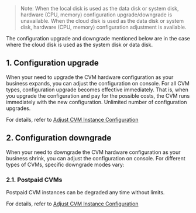 >Note:
When the local disk is used as the data disk or system disk, hardware (CPU, memory) configuration upgrade/downgrade is unavailable.
When the cloud disk is used as the data disk or system disk, hardware (CPU, memory) configuration adjustment is available.

The configuration upgrade and downgrade mentioned below are in the case where the cloud disk is used as the system disk or data disk.

## 1. Configuration upgrade
When your need to upgrade the CVM hardware configuration as your business expands, you can adjust the configuration on console. For all CVM types, configuration upgrade becomes effective immediately. That is, when you upgrade the configuration and pay for the possible costs, the CVM runs immediately with the new configuration. Unlimited number of configuration upgrades.

For details, refer to [Adjust CVM Instance Configuration](http://tcecqpoc.fsphere.cn/document/product/213/5730)

## 2. Configuration downgrade
When your need to downgrade the CVM hardware configuration as your business shrink, you can adjust the configuration on console. For different types of CVMs, specific downgrade modes vary:


### 2.1. Postpaid CVMs
Postpaid CVM instances can be degraded any time without limits.

For details, refer to [Adjust CVM Instance Configuration](http://tcecqpoc.fsphere.cn/document/product/213/5730)